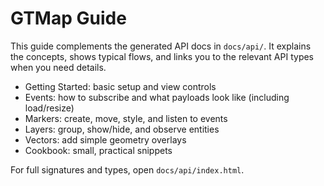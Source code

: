 # GTMap Guide

This guide complements the generated API docs in `docs/api/`.
It explains the concepts, shows typical flows, and links you to the
relevant API types when you need details.

- Getting Started: basic setup and view controls
- Events: how to subscribe and what payloads look like (including load/resize)
- Markers: create, move, style, and listen to events
- Layers: group, show/hide, and observe entities
- Vectors: add simple geometry overlays
- Cookbook: small, practical snippets

For full signatures and types, open `docs/api/index.html`.
